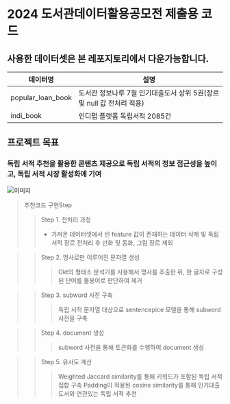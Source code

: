# 2024 도서관데이터활용공모전 제출용 코드 
## 사용한 데이터셋은 본 레포지토리에서 다운가능합니다. 

|데이터명|설명| 
|-----|---|
|popular_loan_book|도서관 정보나루 7월 인기대출도서 상위 5권(장르 및 null 값 전처리 적용)|
|indi_book|인디펍 플랫폼 독립서적 2085건|

## 프로젝트 목표 
### 독립 서적 추천을 활용한 콘텐츠 제공으로 독립 서적의 정보 접근성을 높이고, 독립 서적 시장 활성화에 기여

![이미지](https://github.com/user-attachments/assets/1b68b08e-ae35-4863-9ec7-a793cab001aa) 


> 추천코드 구현Step
>> Step 1. 전처리 과정
>> * 가져온 데이터셋에서 빈 feature 값이 존재하는 데이터 삭제 및 독립 서적 장르 전처리 후 만화 및 동화, 그림 장르 제외

>
>>Step 2. 명사로만 이루어진 문자열 생성
>>> Okt의 형태소 분석기를 사용해서 명사를 추출한 뒤, 한 글자로 구성된 단어를 불용어로 판단하여 제거

>>Step 3. subword 사전 구축
>>> 독립 서적 문자열 대상으로 sentencepice 모델을 통해 subword 사전을 구축

>>Step 4. document 생성
>>> subword 사전을 통해 토큰화를 수행하여 document 생성

>>Step 5. 유사도 계산
>>> Weighted Jaccard similarity를 통해 키워드가 포함된 독립 서적 집합 구축 
>>> Padding이 적용된 cosine similarity를 통해 인기대출도서와 연관있는 독립 서적 추천
